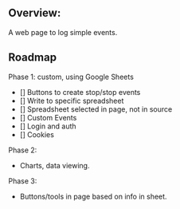 ## Overview:
A web page to log simple events.


## Roadmap
Phase 1: custom, using Google Sheets
 - [] Buttons to create stop/stop events
 - [] Write to specific spreadsheet
 - [] Spreadsheet selected in page, not in source
 - [] Custom Events
 - [] Login and auth
 - [] Cookies

Phase 2:
 - Charts, data viewing.

Phase 3:
 - Buttons/tools in page based on info in sheet.
